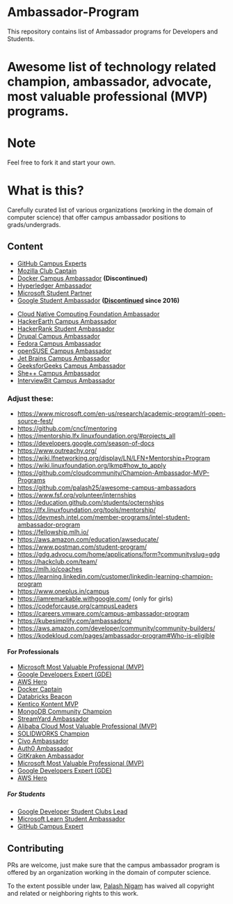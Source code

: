 # Ambassador-Program
This repository contains list of Ambassador programs for Developers and Students.

# Awesome list of technology related champion, ambassador, advocate, most valuable professional (MVP) programs.

# Note
Feel free to fork it and start your own.

# What is this?
Carefully curated list of various organizations (working in the domain of computer science) that offer campus ambassador positions to grads/undergrads.


## Content
- [GitHub Campus Experts](https://education.github.com/experts)
- [Mozilla Club Captain](https://mozilla.teachable.com/p/mozilla-club-training)
- [Docker Campus Ambassador](https://blog.docker.com/2017/05/announcing-docker-student-developer-kit-campus-ambassador-program/) **(Discontinued)**
- [Hyperledger Ambassador](https://wiki.hyperledger.org/community/ambassador)
- [Microsoft Student Partner](https://msdn.microsoft.com/en-us/microsoftstudentpartners.aspx)
- [Google Student Ambassador](https://sites.google.com/site/gstudentclubbzu/about-us/gsa-program) **([Discontinued](https://en.wikipedia.org/wiki/Google_Student_Ambassador_Program#:~:text=The%20program%20was%20discontinued%20in%202016) since 2016)**
<!-- Google discontinued it in 2016 -->
- [Cloud Native Computing Foundation Ambassador](https://www.cncf.io/people/ambassadors/)
- [HackerEarth Campus Ambassador](https://www.hackerearth.com/university/)
- [HackerRank Student Ambassador](https://www.hackerrank.com/campus-ambassador-program)
- [Drupal Campus Ambassador](http://www.drupalcap.org/)
- [Fedora Campus Ambassador](https://fedoraproject.org/wiki/Campus_Ambassadors)
- [openSUSE Campus Ambassador](https://en.opensuse.org/openSUSE:Campus_Ambassador)
- [Jet Brains Campus Ambassador](https://www.jetbrains.com/education/programs/)
- [GeeksforGeeks Campus Ambassador](https://www.geeksforgeeks.org/campus-ambassador-program-by-geeksforgeeks/)
- [She++ Campus Ambassador](http://www.sheplusplus.com/ambassadors/)
- [InterviewBit Campus Ambassador](https://www.interviewbit.com/pages/campus-ambassador/)

### Adjust these:
- https://www.microsoft.com/en-us/research/academic-program/rl-open-source-fest/
- https://github.com/cncf/mentoring
- https://mentorship.lfx.linuxfoundation.org/#projects_all
- https://developers.google.com/season-of-docs
- https://www.outreachy.org/
- https://wiki.lfnetworking.org/display/LN/LFN+Mentorship+Program
- https://wiki.linuxfoundation.org/lkmp#how_to_apply
- https://github.com/cloudcommunity/Champion-Ambassador-MVP-Programs
- https://github.com/palash25/awesome-campus-ambassadors
- https://www.fsf.org/volunteer/internships
- https://education.github.com/students/octernships
- https://lfx.linuxfoundation.org/tools/mentorship/
- https://devmesh.intel.com/member-programs/intel-student-ambassador-program
- https://fellowship.mlh.io/
- https://aws.amazon.com/education/awseducate/
- https://www.postman.com/student-program/
- https://gdg.advocu.com/home/applications/form?communityslug=gdg
- https://hackclub.com/team/
- https://mlh.io/coaches
- https://learning.linkedin.com/customer/linkedin-learning-champion-program
- https://www.oneplus.in/campus
- https://iamremarkable.withgoogle.com/ (only for girls)
- https://codeforcause.org/campusLeaders
- https://careers.vmware.com/campus-ambassador-program
- https://kubesimplify.com/ambassadors/
- https://aws.amazon.com/developer/community/community-builders/
- https://kodekloud.com/pages/ambassador-program#Who-is-eligible


#### For Professionals

- [Microsoft Most Valuable Professional (MVP)](https://mvp.microsoft.com/)
- [Google Developers Expert (GDE)](https://developers.google.com/community/experts)
- [AWS Hero](https://aws.amazon.com/developer/community/heroes/)
- [Docker Captain](https://www.docker.com/community/captains)
- [Databricks Beacon](https://databricks.com/discover/beacons)
- [Kentico Kontent MVP](https://kontent.ai/mvp-program)
- [MongoDB Community Champion](https://www.mongodb.com/developer/community-champions/)
- [StreamYard Ambassador](https://streamyard.com/global/)
- [Alibaba Cloud Most Valuable Professional (MVP)](https://mvp.alibabacloud.com/)
- [SOLIDWORKS Champion](https://www.solidworks.com/community/solidworks-champions)
- [Civo Ambassador](https://www.civo.com/ambassadors)
- [Auth0 Ambassador](https://auth0.com/ambassador-program)
- [GitKraken Ambassador](https://www.gitkraken.com/ambassador)
- [Microsoft Most Valuable Professional (MVP)](https://mvp.microsoft.com/)
- [Google Developers Expert (GDE)](https://developers.google.com/community/experts)
- [AWS Hero](https://aws.amazon.com/developer/community/heroes/)


##### For Students

- [Google Developer Student Clubs Lead](https://developers.google.com/community/gdsc/leads)
- [Microsoft Learn Student Ambassador](https://studentambassadors.microsoft.com/)
- [GitHub Campus Expert](https://education.github.com/experts)



## Contributing
PRs are welcome, just make sure that the campus ambassador program is offered by an organization working in the domain of computer science.

To the extent possible under law, [Palash Nigam]() has waived all copyright and related or neighboring rights to this work.
